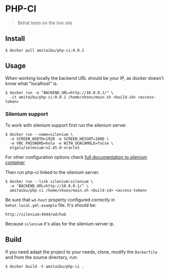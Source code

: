 # PHP-CI

> Behat tests on the live site

## Install

    $ docker pull amitaibu/php-ci:0.0.1

## Usage

When working locally the backend URL should be your IP, as docker doesn't know what "localhost" is.

    $ docker run -e "BACKEND_URL=http://10.0.0.1/" \
      -it amitaibu/php-ci:0.0.1 /home/shoov/main.sh <build-id> <access-token>
    
### Silenium support    
    
To work with silenium support first run the silenium server.

    $ docker run --name=silenium \
      -e SCREEN_WIDTH=1920 -e SCREEN_HEIGHT=1080 \
      -e VNC_PASSWORD=hola -e WITH_GUACAMOLE=false \
      elgalu/selenium:v2.45.0-oracle1
    
For other configuration options check [full documentation to silenium container](https://registry.hub.docker.com/u/elgalu/docker-selenium/) 
    
Then run php-ci linked to the silenium server.

    $ docker run --link silenium:silenium \
      -e "BACKEND_URL=http://10.0.0.1/" \
      amitaibu/php-ci /home/shoov/main.sh <build-id> <access-token>
      
Be sure that `wd-host` property configured correctly in `behat.local.yml.example` file. It's should be:
    
    http://silenium:4444/wd/hub
    
Because `silenium` it's alias for the silenium server ip.

## Build

If you need adapt the project to your needs, clone, modify the `Dockerfile` and from the source directory, run:

    $ docker build -t amitaibu/php-ci .

